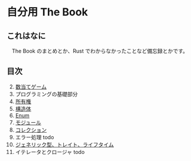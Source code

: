 # 自分用 The Book
## これはなに
　The Book のまとめとか、Rust でわからなかったことなど備忘録とかです。

## 目次
2. [数当てゲーム](https://github.com/earlgray283/Study-Rust/tree/master/guessing_game)
3. プログラミングの基礎部分
4. [所有権](https://github.com/earlgray283/Study-Rust/tree/master/chapter_4)
5. [構造体](https://github.com/earlgray283/Study-Rust/tree/master/chapter_5)
6. [Enum](https://github.com/earlgray283/Study-Rust/tree/master/chapter_6)
7. [モジュール](https://github.com/earlgray283/Study-Rust/tree/master/chapter_7)
8. [コレクション](https://github.com/earlgray283/Study-Rust/tree/master/chapter_8)
9. エラー処理 todo
10. [ジェネリック型、トレイト、ライフタイム](https://github.com/earlgray283/Study-Rust/tree/master/chapter_10)
13. イテレータとクロージャ todo
